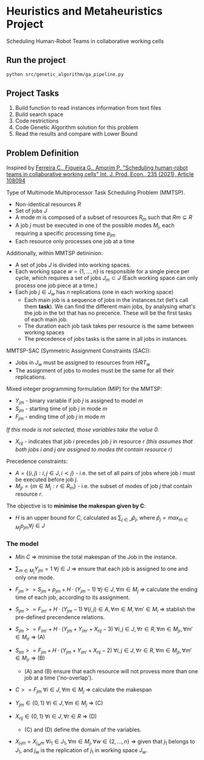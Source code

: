 # Heuristics and Metaheuristics Project

Scheduling Human-Robot Teams in collaborative working cells


## Run the project

```bash
python src/genetic_algorithm/ga_pipeline.py
```

## Project Tasks

1. Build function to read instances information from text files
2. Build search space
3. Code restrictions
4. Code Genetic Algorithm solution for this problem
5. Read the results and compare with Lower Bound

## Problem Definition

Inspired by [Ferreira C., Figueira G., Amorim P. "Scheduling human-robot teams in collaborative working cells" Int. J. Prod. Econ., 235 (2021), Article 108094](https://www.sciencedirect.com/science/article/abs/pii/S0925527321000700)

Type of Multimode Multiprocessor Task Scheduling Problem (MMTSP).

- Non-identical resources $R$
- Set of jobs $J$
- A mode $m$ is composed of a subset of resources $R_m$ such that $Rm \subseteq R$
- A job $j$ must be executed in one of the possible modes $M_j$, each requiring a specific processing time $p_{jm}$
- Each resource only processes one job at a time

Additionally, within MMTSP detininion:

- A set of jobs $J$ is divided into working spaces.
- Each working space $w=\{1, ..., n\}$ is responsible for a single piece per cycle, which requires a set of jobs $J_m \subset J$ (Each working space can only process one job piece at a time.)
- Each job $j \in J_w$ has $n$ replications (one in each working space)
  - Each main job is a sequence of jobs in the instances.txt (let's call them **task**). We can find the different main jobs, by analysing what's the job in the txt that has no precence. These will be the first tasks of each main job.
  - The duration each job task takes per resource is the same between working spaces
  - The precedence of jobs tasks is the same in all jobs in instances.

MMTSP-SAC (Symmetric Assignment Constraints (SAC)):

- Jobs in $J_w$ must be assigned to resources from $HRT_w$
- The assignment of jobs to modes must be the same for all their replications.

Mixed integer programming formulation (MIP) for the MMTSP:

- $Y_{jm}$ - binary variable if job $j$ is assigned to model $m$
- $S_{jm}$ - starting time of job $j$ in mode $m$
- $F_{jm}$ - ending time of job $j$ in mode $m$

*If this mode is not selected, those variables take the value 0.*

- $X_{rij}$ - indicates that job $i$ precedes job $j$ in resource $r$ *(this assumes that both jobs $i$ and $j$ are assigned to modes tht contain resource $r$)*

Precedence constraints:

- $A = \{(i, j) : i, j \in J, i \prec j\}$ - i.e. the set of all pairs of jobs where job $i$ must be executed before job $j$.
- $M_{jr} = \{m \in M_j: r \in R_m\}$ - i.e. the subset of modes of job $j$ that contain resource $r$.

The objective is to **minimise the makespan given by C**:

- $H$ is an upper bound for $C$, calculated as $\sum_{j \in J}\hat{p}_j$, where $\hat{p}_j = max_{m \in M_j}p_{jm} \forall j \in J$

### The model

- $Min \ C \ \Longrightarrow$ minimise the total makespan of the Job in the instance.

- $\sum_{m \in M_j} Y_{jm} = 1 \ \forall j \in J \ \Longrightarrow$ ensure that each job is assigned to one and only one mode.

- $F_{jm} >= S_{jm} + p_{jm} + H \cdot (Y_{jm} - 1) \ \forall j \in J, \forall m \in M_j \ \Longrightarrow$ calculate the ending time of each job, according to its assignment.

- $S_{jm} >= F_{im'} + H \cdot (Y_{jm} - 1) \ \forall (i, j) \in A, \forall m \in M, \forall m' \in M_i \ \Longrightarrow$ stablish the pre-defined precendence relations.

- $S_{jm} >= F_{im'} + H \cdot (Y_{jm} + Y_{im'} + X_{rij} - 3) \ \forall i, j \in J, \forall r \in R, \forall m \in M_{jr}, \forall m' \in M_{ir}\ \Longrightarrow$ (A)
- $S_{im} >= F_{jm} + H \cdot (Y_{jm} + Y_{im'} + X_{rij} - 2) \ \forall i, j \in J, \forall r \in R, \forall m \in M_{jr}, \forall m' \in M_{ir} \ \Longrightarrow$ (B)

  - (A) and (B) ensure that each resource will not provess more than one job at a time ('no-overlap').

- $C >= F_{jm} \ \forall i \in J, \forall m \in M_j \ \Longrightarrow$ calculate the makespan

- $Y_{jm} \in \{0, 1\} \ \forall i \in J, \forall m \in M_j \ \Longrightarrow$ (C)
- $X_{rij} \in \{0, 1\} \ \forall i \in J, \forall r \in R \ \Longrightarrow$ (D)
  - (C) and (D) define the domain of the variables.

- $X_{j_1 m} = X_{j_w m} \ \forall i_1 \in J_1, \forall m \in M_j, \forall w \in \{2, ..., n\} \ \Longrightarrow$ given that $j_1$ belongs to $J_1$, and $j_w$ is the replication of $j_1$ in working space $J_w$.



